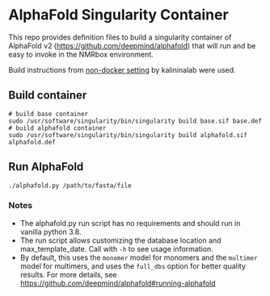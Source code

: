 # AlphaFold Singularity Container

This repo provides definition files to build a singularity container of AlphaFold v2 
(https://github.com/deepmind/alphafold) that will run and be easy to invoke in the NMRbox
environment.

Build instructions from [non-docker setting](https://github.com/kalininalab/alphafold_non_docker) by kalininalab were used.

## Build container
```
# build base container
sudo /usr/software/singularity/bin/singularity build base.sif base.def
# build alphafold container
sudo /usr/software/singularity/bin/singularity build alphafold.sif alphafold.def
```

## Run AlphaFold
```
./alphafold.py /path/to/fasta/file
```

### Notes

* The alphafold.py run script has no requirements and should run in vanilla python 3.8.
* The run script allows customizing the database location and max_template_date. Call with `-h` to see usage information.
* By default, this uses the `monomer` model for monomers and the `multimer` model for multimers,
  and uses the `full_dbs` option for better quality results. For more details, see https://github.com/deepmind/alphafold#running-alphafold